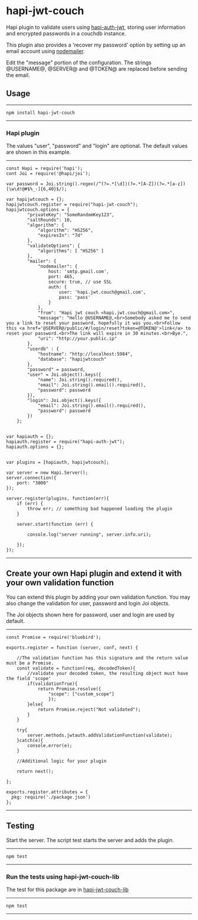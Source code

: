 # hapi-jwt-couch

Hapi plugin to validate users using [hapi-auth-jwt](https://github.com/ryanfitz/hapi-auth-jwt), storing user information and encrypted passwords 
in a couchdb instance. 

This plugin also provides a 'recover my password' option by setting up an email account using [nodemailer](https://github.com/nodemailer/nodemailer).

Edit the "message" portion of the configuration. The strings @USERNAME@, @SERVER@ and @TOKEN@ are replaced before sending the email. 

## Usage 

----
	npm install hapi-jwt-couch
----

### Hapi plugin

The values "user", "password" and "login" are optional. The default values are shown in this example. 

----
	const Hapi = require('hapi');
	cont Joi = require('@hapi/joi');

	var password = Joi.string().regex(/^(?=.*[\d])(?=.*[A-Z])(?=.*[a-z])[\w\d!@#$%_-]{6,40}$/);

	var hapijwtcouch = {};
	hapijwtcouch.register = require("hapi-jwt-couch");
	hapijwtcouch.options = {
	        "privateKey": "SomeRandomKey123",
	        "saltRounds": 10,
	        "algorithm": { 
	            "algorithm": "HS256",
	            "expiresIn": "7d"
	        },
	        "validateOptions": { 
	            "algorithms": [ "HS256" ] 
	        },
	        "mailer": {
	            "nodemailer": {
					host: 'smtp.gmail.com',
				    port: 465,
				    secure: true, // use SSL
				    auth: {
				        user: 'hapi.jwt.couch@gmail.com',
				        pass: 'pass'
				    }
				},
				"from": "Hapi jwt couch <hapi.jwt.couch@gmail.com>",
				"message": "Hello @USERNAME@,<br>Somebody asked me to send you a link to reset your password, hopefully it was you.<br>Follow this <a href='@SERVER@/public/#/login/reset?token=@TOKEN@'>link</a> to reset your password.<br>The link will expire in 30 minutes.<br>Bye.",
				"uri": "http://your.public.ip"
	        },
	        "userdb" : {
	            "hostname": "http://localhost:5984",
	            "database": "hapijwtcouch"
	        },
	        "password" = password,
	        "user" = Joi.object().keys({
		        "name": Joi.string().required(),
		        "email": Joi.string().email().required(),
		        "password": password
	        }),
	        "login": Joi.object().keys({
		        "email": Joi.string().email().required(),
		        "password": password
		    })
	    };
	    

	var hapiauth = {};
	hapiauth.register = require("hapi-auth-jwt");
	hapiauth.options = {};


	var plugins = [hapiauth, hapijwtcouch];

	var server = new Hapi.Server();
	server.connection({ 
	    port: "3000"
	});

	server.register(plugins, function(err){
	    if (err) {
	        throw err; // something bad happened loading the plugin
	    }

	    server.start(function (err) {

	        console.log("server running", server.info.uri);
	        
	    });
	});
----

## Create your own Hapi plugin and extend it with your own validation function

You can extend this plugin by adding your own validation function. You may also change the validation for user, password and login Joi objects.

The Joi objects shown here for password, user and login are used by default.

----
	
	const Promise = require('bluebird');

	exports.register = function (server, conf, next) {

		//The validation function has this signature and the return value must be a Promise. 
		const validate = function(req, decodedToken){
			//validate your decoded token, the resulting object must have the field 'scope'
			if(validationTrue){
				return Promise.resolve({
					"scope": ["custom_scope"]
					});
			}else{
				return Promise.reject("Not validated");
			}
		}

		try{
			server.methods.jwtauth.addValidationFunction(validate);	
		}catch(e){
			console.error(e);
		}
		
		//Additional logic for your plugin

		return next();
		
	};

	exports.register.attributes = {
	  pkg: require('./package.json')
	};

----

## Testing 

Start the server. The script test starts the server and adds the plugin. 

----
	npm test
----

### Run the tests using hapi-jwt-couch-lib

The test for this package are in [hapi-jwt-couch-lib](https://www.npmjs.com/package/hapi-jwt-couch-lib)

---
	npm test
---

